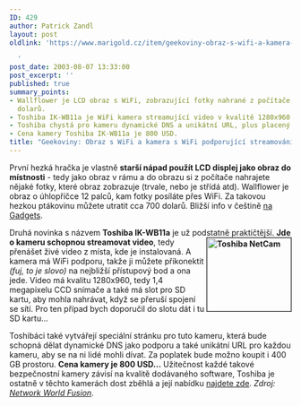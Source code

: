 ```yaml
---
ID: 429
author: Patrick Zandl
layout: post
oldlink: 'https://www.marigold.cz/item/geekoviny-obraz-s-wifi-a-kamera-s-wifi-podporujici-streamovani

  '
post_date: 2003-08-07 13:33:00
post_excerpt: ''
published: true
summary_points:
- Wallflower je LCD obraz s WiFi, zobrazující fotky nahrané z počítače, za cenu 700
  dolarů.
- Toshiba IK-WB11a je WiFi kamera streamující video v kvalitě 1280x960 s SD slotem.
- Toshiba chystá pro kameru dynamické DNS a unikátní URL, plus placený 400 GB prostor.
- Cena kamery Toshiba IK-WB11a je 800 USD.
title: "Geekoviny: Obraz s WiFi a kamera s WiFi podporující streamování"
---
```


<p>
První hezká hračka je vlastně <STRONG>starší nápad použít LCD displej jako obraz do místnosti</STRONG> - tedy jako obraz v rámu a do obrazu si z počítače nahrajete nějaké fotky, které obraz zobrazuje (trvale, nebo je střídá atd). Wallflower je obraz o úhlopříčce 12 palců, kam fotky posíláte přes WiFi. Za takovou hezkou ptákovinu můžete utratit cca 700 dolarů. Bližší info v češtině <A href="http://www.bloguje.cz/blogy/gadgets/3158_item.php" target=_blank>na Gadgets</A>.</p>

<p>
Druhá novinka&#160;s názvem <STRONG>Toshiba IK-WB11a</STRONG>&#160;je už podstatně praktičtější. <STRONG>Jde o kameru <IMG height=131 alt="Toshiba NetCam" src="/wp-content/uploads/toshibakam.jpg" width=150 align=right border=1>schopnou streamovat video</STRONG>, tedy přenášet živé video z místa, kde je instalovaná. A kamera má WiFi podporu, takže ji můžete přikonektit <EM>(fuj, to je slovo)</EM> na nejbližší přístupový bod a ona jede. Video má kvalitu 1280x960, tedy 1,4 megapixelu CCD snímače a také má slot pro SD kartu, aby mohla nahrávat, když se přeruší spojení se sítí. Pro ten případ bych doporučil do slotu dát i tu SD kartu...</p>

<p>
Toshibáci také vytvářejí speciální stránku pro tuto kameru, která bude schopná dělat dynamické DNS jako podporu a také unikátní URL pro každou kameru, aby se na ni lidé mohli dívat. Za poplatek bude možno koupit i 400 GB prostoru. <STRONG>Cena kamery je 800 USD...</STRONG> Užitečnost každé takové bezpečnostní kamery závisí na kvalitě dodávaného software, Toshiba je ostatně v těchto kamerách dost zběhlá a její nabídku <A href="http://www.toshiba.com/taisisd/security/products/cameras/index.htm" target=_blank>najdete zde</A>. <EM>Zdroj: </EM><A href="http://napps.nwfusion.com/weblogs/cool/archives/003251.html" target=_blank><EM>Network World Fusion</EM></A>.</p>